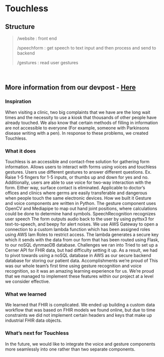 # Touchless

## Structure
> /website : front end
> 
> /speechform : get speech to text input and then process and send to backend
> 
> /gestures : read user gestures

<br>

## More information from our devpost - [Here](https://devpost.com/software/touchless-g72ten)

### Inspiration
When visiting a clinic, two big complaints that we have are the long wait times and the necessity to use a kiosk that thousands of other people have already touched. We also know that certain methods of filling in information are not accessible to everyone (For example, someone with Parkinsons disease writing with a pen). In response to these problems, we created Touchless.

### What it does
Touchless is an accessible and contact-free solution for gathering form information.
Allows users to interact with forms using voices and touchless gestures.
Users use different gestures to answer different questions.
Ex. Raise 1-5 fingers for 1-5 inputs, or thumbs up and down for yes and no.
Additionally, users are able to use voice for two-way interaction with the form. Either way, surface contact is eliminated.
Applicable to doctor’s offices and clinics where germs are easily transferable and dangerous when people touch the same electronic devices.
How we built it
Gesture and voice components are written in Python.
The gesture component uses OpenCV and Mediapipe to map out hand joint positions, where calculations could be done to determine hand symbols.
SpeechRecognition recognizes user speech
The form outputs audio back to the user by using pyttsx3 for text-to-speech, and beepy for alert noises.
We use AWS Gateway to open a connection to a custom lambda function which has been assigned roles using AWS Iam Roles to restrict access. The lambda generates a secure key which it sends with the data from our form that has been routed using Flask, to our noSQL dynmaoDB database.
Challenges we ran into
Tried to set up a Cerner API for FHIR data, but had difficulty setting it up.
As a result, we had to pivot towards using a noSQL database in AWS as our secure backend database for storing our patient data.
Accomplishments we’re proud of
This was our whole team’s first time using gesture recognition and voice recognition, so it was an amazing learning experience for us. We’re proud that we managed to implement these features within our project at a level we consider effective.

### What we learned
We learned that FHIR is complicated. We ended up building a custom data workflow that was based on FHIR models we found online, but due to time constraints we did not implement certain headers and keys that make up industrial FHIR data objects.

### What’s next for Touchless
In the future, we would like to integrate the voice and gesture components more seamlessly into one rather than two separate components.
